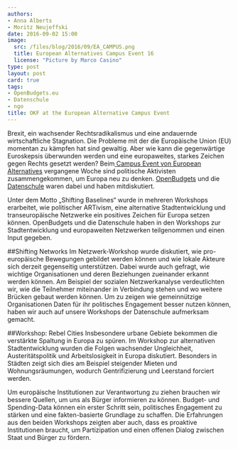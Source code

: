 ```yaml
---
authors:
- Anna Alberts
- Moritz Neujeffski
date: 2016-09-02 15:00
image:
  src: /files/blog/2016/09/EA_CAMPUS.png
  title: European Alternatives Campus Event 16
  license: "Picture by Marco Casino"   
type: post
layout: post
card: true
tags:
- OpenBudgets.eu
- Datenschule
- ngo
title: OKF at the European Alternative Campus Event
---
```


Brexit, ein wachsender Rechtsradikalismus und eine andauernde wirtschaftliche Stagnation. Die Probleme mit der die Europäische Union (EU) momentan zu kämpfen hat sind gewaltig. Aber wie kann die gegenwärtige Euroskepsis überwunden werden und eine europaweites, starkes Zeichen gegen Rechts gesetzt werden? Beim<a href="https://euroalter.com/2016/connecting-europe-at-the-ea-campus-16"> Campus Event von European Alternatives</a> vergangene Woche sind politische Aktivisten zusammengekommen, um Europa neu zu denken. <a href="http://openbudgets.eu/">OpenBudgets</a> und die <a href="https://datenschule.de/"> Datenschule</a> waren dabei und haben mitdiskutiert.

Unter dem Motto „Shifting Baselines“ wurde in mehreren Workshops erarbeitet, wie politischer ARTivism, eine alternative Stadtentwicklung und transeuropäische Netzwerke ein positives Zeichen für Europa setzen können.
OpenBudgets und die Datenschule haben in den Workshops zur Stadtentwicklung und europaweiten Netzwerken teilgenommen und einen Input gegeben.

##Shifting Networks
Im Netzwerk-Workshop wurde diskutiert, wie pro-europäische Bewegungen gebildet werden können und wie lokale Akteure sich derzeit gegenseitig unterstützen. Dabei wurde auch gefragt, wie wichtige Organisationen und deren Beziehungen zueinander erkannt werden können. Am Beispiel der sozialen Netzwerkanalyse verdeutlichten wir, wie die Teilnehmer miteinander in Verbindung stehen und wo weitere Brücken gebaut werden können. Um zu zeigen wie gemeinnützige Organisationen Daten für ihr politisches Engagement besser nutzen können, haben wir auch auf unsere Workshops der Datenschule aufmerksam gemacht.

##Workshop: Rebel Cities
Insbesondere urbane Gebiete bekommen die verstärkte Spaltung in Europa zu spüren. Im Workshop zur alternativen Stadtentwicklung wurden die Folgen wachsender Ungleichheit, Austeritätspolitik und Arbeitslosigkeit in Europa diskutiert. Besonders in Städten zeigt sich dies am Beispiel steigender Mieten und Wohnungsräumungen, wodurch Gentrifizierung und Leerstand forciert werden.

Um europäische Institutionen zur Verantwortung zu ziehen brauchen wir bessere Quellen, um uns als Bürger informieren zu können. Budget- und Spending-Data können ein erster Schritt sein, politisches Engagement zu stärken und eine fakten-basierte Grundlage zu schaffen. 
Die Erfahrungen aus den beiden Workshops zeigten aber auch, dass es proaktive Institutionen braucht, um Partizipation und einen offenen Dialog zwischen Staat und Bürger zu fördern.
